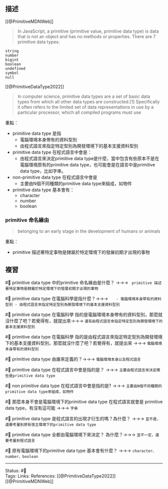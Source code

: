 ## 描述


[[@PrimitiveMDNWeb]]
> In JavaScript, a primitive (primitive value, primitive data type) is data that is not an object and has no methods or properties. There are 7 primitive data types:

    string
    number
    bigint
    boolean
    undefined
    symbol
    null

[[@PrimitiveDataType2022]]
> In computer science, primitive data types are a set of basic data types from which all other data types are constructed.[1] Specifically it often refers to the limited set of data representations in use by a particular processor, which all compiled programs must use

重點：
- primitive data type 是指 
	- 電腦環境本身帶有的資料型別
	- 由程式語言來指定特定型別為開發環境下的基本支援資料型別
- primitive data type 在程式語言中會是：
	- 由程式語言來決定primitive data type是什麼，當中包含有些原本不是在電腦環境原有的primitive data type，也可能會是在語言中是primitive data type，比如字串。
- non-primitive data type 在程式語言中會是
	- 主要由N個不同種類的primitive data type來組成，如物件
-  primitive data type 基本會有：
	- character
	- number
	- boolean


### primitive 命名緣由
> belonging to an early stage in the development of humans or animals

重點：
- primitive 描述著特定事物是隸屬於特定環境下的發展初期才出現的事物

## 複習

#🧠 primitive data type 中的primitive 命名緣由是什麼？ ->->-> ` primitive 描述著特定事物是隸屬於特定環境下的發展初期才出現的事物`
<!--SR:!2023-05-21,140,250-->

#🧠 primitive data type 在電腦科學是指什麼？->->-> `	- 電腦環境本身帶有的資料型別 - 由程式語言來指定特定型別為開發環境下的基本支援資料型別`
<!--SR:!2023-07-21,180,250-->

#🧠 primitive data type 在電腦科學 指的是電腦環境本身帶有的資料型別，那麼就沒什麼了吧？若覺得有，就提出來->->-> `還有由程式語言來指定特定型別為開發環境下的基本支援資料型別`
<!--SR:!2023-05-05,130,250-->

#🧠 primitive data type 在電腦科學 指的是由程式語言來指定特定型別為開發環境下的基本支援資料型別，那麼就沒什麼了吧？若覺得有，就提出來 ->->-> `電腦環境本身帶有的資料型別`
<!--SR:!2023-07-24,182,250-->


#🧠 primitive data type 由誰來定義的？->->-> `電腦環境本身以及程式語言`
<!--SR:!2023-08-09,193,250-->

#🧠 primitive data type 在程式語言中會是指的是？ ->->-> `主要由程式語言來決定哪些是primitive data type`
<!--SR:!2023-09-22,167,230-->

#🧠 non primitive data type 在程式語言中會是指的是? ->->-> `主要由N個不同種類的primitive data type來組成，如物件`
<!--SR:!2023-06-01,146,250-->

#🧠 那麼本身不會是電腦環境下的primitive data type 在程式語言就會是 primitive data type，有沒有這可能 ->->-> `字串`
<!--SR:!2023-06-13,153,250-->

#🧠 primitive data type 是程式語言的出現才衍生的嗎？為什麼？ ->->-> `並不是，還要考量到原有宿主環境下的primitive data type`
<!--SR:!2023-05-14,135,250-->

#🧠 primitive data type 全都由電腦環境下來決定？  為什麼？->->-> `並不一定，還要考量到程式語言`
<!--SR:!2023-07-28,185,250-->

#🧠 原有電腦環境下的primitive data type 基本會有什麼？ ->->-> `character、number、boolean`
<!--SR:!2023-06-17,158,250-->


---
Status: #🌱  
Tags:
Links:
References:
[[@PrimitiveDataType2022]]
[[@PrimitiveMDNWeb]]